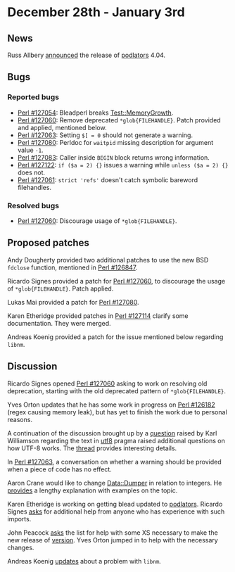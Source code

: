 # December 28th - January 3rd

## News

Russ Allbery
[announced](http://www.nntp.perl.org/group/perl.perl5.porters/233598)
the release of
[podlators](https://metacpan.org/release/podlators) 4.04.

## Bugs

### Reported bugs

* [Perl #127054](https://rt.perl.org/Ticket/Display.html?id=127054):
  Bleadperl breaks
  [Test::MemoryGrowth](https://metacpan.org/pod/Test::MemoryGrowth).
* [Perl #127060](https://rt.perl.org/Ticket/Display.html?id=127060):
  Remove deprecated `*glob{FILEHANDLE}`. Patch provided and applied,
  mentioned below.
* [Perl #127063](https://rt.perl.org/Ticket/Display.html?id=127063):
  Setting `$[ = 0` should not generate a warning.
* [Perl #127080](https://rt.perl.org/Ticket/Display.html?id=127080):
  Perldoc for `waitpid` missing description for argument value `-1`.
* [Perl #127083](https://rt.perl.org/Ticket/Display.html?id=127083):
  Caller inside `BEGIN` block returns wrong information.
* [Perl #127122](https://rt.perl.org/Ticket/Display.html?id=127122):
  `if ($a = 2) {}` issues a warning while `unless ($a = 2) {}`
  does not.
* [Perl #127061](https://rt.perl.org/Ticket/Display.html?id=127061):
  `strict 'refs'` doesn't catch symbolic bareword filehandles.

### Resolved bugs

* [Perl #127060](https://rt.perl.org/Ticket/Display.html?id=127060):
  Discourage usage of `*glob{FILEHANDLE}`.

## Proposed patches

Andy Dougherty provided two additional patches to use the new BSD
`fdclose` function, mentioned in
[Perl #126847](https://rt.perl.org/Ticket/Display.html?id=126847).

Ricardo Signes provided a patch for
[Perl #127060](https://rt.perl.org/Ticket/Display.html?id=127060),
to discourage the usage of `*glob{FILEHANDLE}`. Patch applied.

Lukas Mai provided a patch for
[Perl #127080](https://rt.perl.org/Ticket/Display.html?id=127080).

Karen Etheridge provided patches in
[Perl #127114](https://rt.perl.org/Ticket/Display.html?id=127114)
clarify some documentation. They were merged.

Andreas Koenig provided a patch for the issue mentioned below
regarding `libnm`.

## Discussion

Ricardo Signes opened
[Perl #127060](https://rt.perl.org/Ticket/Display.html?id=127060)
asking to work on resolving old deprecation, starting with the
old deprecated pattern of `*glob{FILEHANDLE}`.

Yves Orton updates that he has some work in progress on
[Perl #126182](https://rt.perl.org/Ticket/Display.html?id=126182)
(regex causing memory leak), but has yet to finish the work due to
personal reasons.

A continuation of the discussion brought up by a
[question](http://www.nntp.perl.org/group/perl.perl5.porters/233125)
raised by Karl Williamson regarding the text in
[utf8](https://metacpan.org/pod/utf8) pragma raised additional
questions on how UTF-8 works. The
[thread](http://www.nntp.perl.org/group/perl.perl5.porters/233530)
provides interesting details.

In [Perl #127063](https://rt.perl.org/Ticket/Display.html?id=127063),
a conversation on whether a warning should be provided when a piece
of code has no effect.

Aaron Crane would like to change
[Data::Dumper](https://metacpan.org/pod/Data::Dumper) in relation
to integers. He
[provides](http://www.nntp.perl.org/group/perl.perl5.porters/233553)
a lengthy explanation with examples on the topic.

Karen Etheridge is working on getting blead updated to
[podlators](https://metacpan.org/release/podlators). Ricardo Signes
[asks](http://www.nntp.perl.org/group/perl.perl5.porters/233554)
for additional help from anyone who has experience with such imports.

John Peacock
[asks](http://www.nntp.perl.org/group/perl.perl5.porters/233568)
the list for help with some XS necessary to make the new release of
[version](https://metacpan.org/pod/version). Yves Orton jumped in
to help with the necessary changes.

Andreas Koenig
[updates](http://www.nntp.perl.org/group/perl.perl5.porters/233587)
about a problem with `libnm`.
